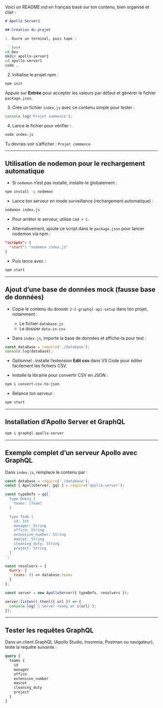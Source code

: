 Voici un README.md en français basé sur ton contenu, bien organisé et clair :

````markdown
# Apollo Server1

## Création du projet

1. Ouvre un terminal, puis tape :

```bash
cd Dev
mkdir apollo-server1
cd apollo-server1
code .
````

2. Initialise le projet npm :

```bash
npm init
```

Appuie sur **Entrée** pour accepter les valeurs par défaut et générer le fichier `package.json`.

3. Crée un fichier `index.js` avec ce contenu simple pour tester :

```js
console.log('Projet commence');
```

4. Lance le fichier pour vérifier :

```bash
node index.js
```

Tu devrais voir s’afficher : `Projet commence`

---

## Utilisation de nodemon pour le rechargement automatique

* Si `nodemon` n’est pas installé, installe-le globalement :

```bash
npm install -g nodemon
```

* Lance ton serveur en mode surveillance (rechargement automatique) :

```bash
nodemon index.js
```

* Pour arrêter le serveur, utilise `Cmd + C`.

* Alternativement, ajoute ce script dans le `package.json` pour lancer nodemon via npm :

```json
"scripts": {
  "start": "nodemon index.js"
}
```

* Puis lance avec :

```bash
npm start
```

---

## Ajout d’une base de données mock (fausse base de données)

* Copie le contenu du dossier `2-1-graphql-api-setup` dans ton projet, notamment :

  * Le fichier `database.js`
  * Le dossier `data-in-csv`

* Dans `index.js`, importe la base de données et affiche-la pour test :

```js
const database = require('./database');
console.log(database);
```

* Optionnel : installe l’extension **Edit csv** dans VS Code pour éditer facilement les fichiers CSV.

* Installe la librairie pour convertir CSV en JSON :

```bash
npm i convert-csv-to-json
```

* Relance ton serveur :

```bash
npm start
```

---

## Installation d’Apollo Server et GraphQL

```bash
npm i graphql apollo-server
```

---

## Exemple complet d’un serveur Apollo avec GraphQL

Dans `index.js`, remplace le contenu par :

```js
const database = require('./database');
const { ApolloServer, gql } = require('apollo-server');

const typeDefs = gql`
  type Query {
    teams: [Team]
  }

  type Team {
    id: Int
    manager: String
    office: String
    extension_number: String
    mascot: String
    cleaning_duty: String
    project: String
  }
`;

const resolvers = {
  Query: {
    teams: () => database.teams
  }
};

const server = new ApolloServer({ typeDefs, resolvers });

server.listen().then(({ url }) => {
  console.log(`🚀 Server ready at ${url}`);
});
```

---

## Tester les requêtes GraphQL

Dans un client GraphQL (Apollo Studio, Insomnia, Postman ou navigateur), teste la requête suivante :

```graphql
query {
  teams {
    id
    manager
    office
    extension_number
    mascot
    cleaning_duty
    project
  }
}
```

